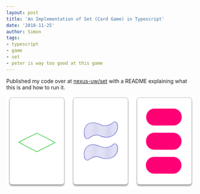 ```yaml
---
layout: post
title: 'An Implementation of Set (Card Game) in Typescript'
date: '2018-11-25'
author: Simon
tags:
- typescript
- game
- set
- peter is way too good at this game
---
```


Published my code over at [nexus-uw/set](https://github.com/nexus-uw/set) with a README explaining what this is and how to run it.

![](/assets/set-game-cards.png)

